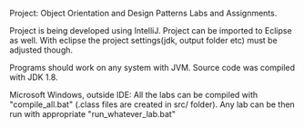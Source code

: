 Project: Object Orientation and Design Patterns Labs and Assignments.

Project is being developed using IntelliJ. 
Project can be imported to Eclipse as well. 
With eclipse the project settings(jdk, output folder etc) must be adjusted though.

Programs should work on any system with JVM.
Source code was compiled with JDK 1.8.

Microsoft Windows, outside IDE:
All the labs can be compiled with "compile_all.bat" (.class files are created in src/ folder).
Any lab can be then run with appropriate "run_whatever_lab.bat"
